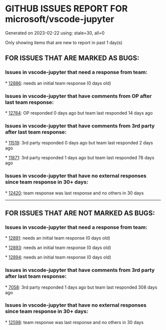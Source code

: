 
# GITHUB ISSUES REPORT FOR microsoft/vscode-jupyter


Generated on 2023-02-22 using: stale=30, all=0


Only showing items that are new to report in past 1 day(s)


## FOR ISSUES THAT ARE MARKED AS BUGS:


### Issues in vscode-jupyter that need a response from team:


\* [12886](https://github.com/microsoft/vscode-jupyter/issues/12886 "Editor Find Widget Does Not Search Output Cells"): needs an initial team response (0 days old)

### Issues in vscode-jupyter that have comments from OP after last team response:


\* [12764](https://github.com/microsoft/vscode-jupyter/issues/12764 "Cannot open and run a Jupyter Notebook inside a workspace"): OP responded 0 days ago but team last responded 14 days ago

### Issues in vscode-jupyter that have comments from 3rd party after last team response:


\* [11519](https://github.com/microsoft/vscode-jupyter/issues/11519 "Unable to detect nor run R kernels"): 3rd party responded 0 days ago but team last responded 2 days ago

\* [11871](https://github.com/microsoft/vscode-jupyter/issues/11871 "Pasting text into ipywidgets does not work in VS Code desktop"): 3rd party responded 1 days ago but team last responded 78 days ago

### Issues in vscode-jupyter that have no external responses since team response in 30+ days:


\* [12420](https://github.com/microsoft/vscode-jupyter/issues/12420 "Launching TensorBoard keeps on asking to install TensorBoard and PyTorch Profiler"): team response was last response and no others in 30 days

---

## FOR ISSUES THAT ARE NOT MARKED AS BUGS:


### Issues in vscode-jupyter that need a response from team:


\* [12891](https://github.com/microsoft/vscode-jupyter/issues/12891 "ipywidgets don't render under ipywidget 8"): needs an initial team response (0 days old)

\* [12893](https://github.com/microsoft/vscode-jupyter/issues/12893 "No direct cell output when CDN disabled"): needs an initial team response (0 days old)

\* [12894](https://github.com/microsoft/vscode-jupyter/issues/12894 "Kernel picker shows up when pressing run button even when there is only one suggested option"): needs an initial team response (0 days old)

### Issues in vscode-jupyter that have comments from 3rd party after last team response:


\* [7058](https://github.com/microsoft/vscode-jupyter/issues/7058 "Format cell on run like the nb_black extension does."): 3rd party responded 1 days ago but team last responded 308 days ago

### Issues in vscode-jupyter that have no external responses since team response in 30+ days:


\* [12598](https://github.com/microsoft/vscode-jupyter/issues/12598 "Feature request: allow widgetScriptSources other than jsdelivr.com and unpkg.com"): team response was last response and no others in 30 days
